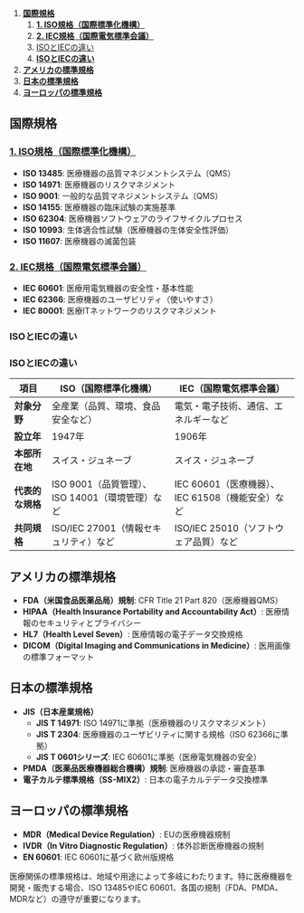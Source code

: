 1. [**国際規格**](#国際規格)
   1. [**1. ISO規格（国際標準化機構）**](#1-iso規格国際標準化機構)
   2. [**2. IEC規格（国際電気標準会議）**](#2-iec規格国際電気標準会議)
   3. [ISOとIECの違い](#isoとiecの違い)
   4. [**ISOとIECの違い**](#isoとiecの違い-1)
2. [**アメリカの標準規格**](#アメリカの標準規格)
3. [**日本の標準規格**](#日本の標準規格)
4. [**ヨーロッパの標準規格**](#ヨーロッパの標準規格)


## **国際規格**
### [**1. ISO規格（国際標準化機構）**](./ISO/README.md)

- **ISO 13485**: 医療機器の品質マネジメントシステム（QMS）
- **ISO 14971**: 医療機器のリスクマネジメント
- **ISO 9001**: 一般的な品質マネジメントシステム（QMS）
- **ISO 14155**: 医療機器の臨床試験の実施基準
- **ISO 62304**: 医療機器ソフトウェアのライフサイクルプロセス
- **ISO 10993**: 生体適合性試験（医療機器の生体安全性評価）
- **ISO 11607**: 医療機器の滅菌包装

### [**2. IEC規格（国際電気標準会議）**](./IEC/README.md)

- **IEC 60601**: 医療用電気機器の安全性・基本性能
- **IEC 62366**: 医療機器のユーザビリティ（使いやすさ）
- **IEC 80001**: 医療ITネットワークのリスクマネジメント

### ISOとIECの違い

### **ISOとIECの違い**
| 項目  | ISO（国際標準化機構） | IEC（国際電気標準会議） |
|-------|----------------|----------------|
| **対象分野** | 全産業（品質、環境、食品安全など） | 電気・電子技術、通信、エネルギーなど |
| **設立年** | 1947年 | 1906年 |
| **本部所在地** | スイス・ジュネーブ | スイス・ジュネーブ |
| **代表的な規格** | ISO 9001（品質管理）、ISO 14001（環境管理）など | IEC 60601（医療機器）、IEC 61508（機能安全）など |
| **共同規格** | ISO/IEC 27001（情報セキュリティ）など | ISO/IEC 25010（ソフトウェア品質）など |


## **アメリカの標準規格**
- **FDA（米国食品医薬品局）規制**: CFR Title 21 Part 820（医療機器QMS）
- **HIPAA（Health Insurance Portability and Accountability Act）**: 医療情報のセキュリティとプライバシー
- **HL7（Health Level Seven）**: 医療情報の電子データ交換規格
- **DICOM（Digital Imaging and Communications in Medicine）**: 医用画像の標準フォーマット

## **日本の標準規格**
- **JIS（日本産業規格）**
  - **JIS T 14971**: ISO 14971に準拠（医療機器のリスクマネジメント）
  - **JIS T 2304**: 医療機器のユーザビリティに関する規格（ISO 62366に準拠）
  - **JIS T 0601シリーズ**: IEC 60601に準拠（医療電気機器の安全）
- **PMDA（医薬品医療機器総合機構）規制**: 医療機器の承認・審査基準
- **電子カルテ標準規格（SS-MIX2）**: 日本の電子カルテデータ交換標準

## **ヨーロッパの標準規格**
- **MDR（Medical Device Regulation）**: EUの医療機器規制
- **IVDR（In Vitro Diagnostic Regulation）**: 体外診断医療機器の規制
- **EN 60601**: IEC 60601に基づく欧州版規格

医療関係の標準規格は、地域や用途によって多岐にわたります。特に医療機器を開発・販売する場合、ISO 13485やIEC 60601、各国の規制（FDA、PMDA、MDRなど）の遵守が重要になります。